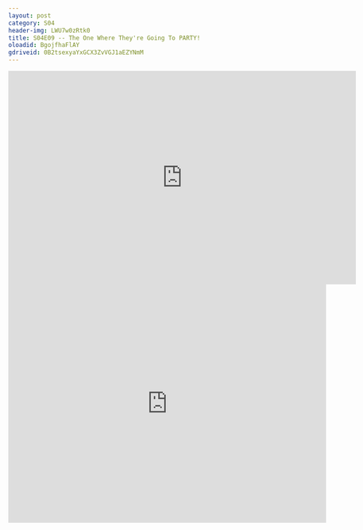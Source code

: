 ```yaml
---
layout: post 
category: S04 
header-img: LWU7w0zRtk0 
title: S04E09 -- The One Where They're Going To PARTY! 
oloadid: BgojfhaFlAY 
gdriveid: 0B2tsexyaYxGCX3ZvVGJ1aEZYNmM 
--- 
```

<!--more--> 
<iframe src='https://openload.co/embed/BgojfhaFlAY/' width='700' height='430' frameborder='0' scrolling='no' allowfullscreen='allowfullscreen'></iframe> 
<iframe src='https://drive.google.com/file/d/0B2tsexyaYxGCX3ZvVGJ1aEZYNmM/preview' width='640' height='480' frameborder='0' scrolling='no' allowfullscreen='allowfullscreen'></iframe> 